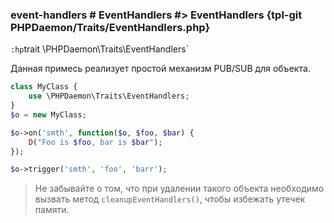 ### event-handlers # EventHandlers #> EventHandlers {tpl-git PHPDaemon/Traits/EventHandlers.php}

`:hp`trait \PHPDaemon\Traits\EventHandlers`

Данная примесь реализует простой механизм PUB/SUB для объекта.

```php
class MyClass {
	use \PHPDaemon\Traits\EventHandlers;
}
$o = new MyClass;

$o->on('smth', function($o, $foo, $bar) {
	D("Foo is $foo, bar is $bar");
});

$o->trigger('smth', 'foo', 'barr');

```

> Не забывайте о том, что при удалении такого объекта необходимо вызвать метод `cleanupEventHandlers()`, чтобы избежать утечек памяти.